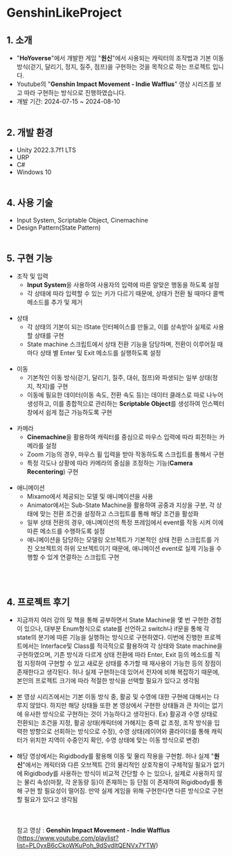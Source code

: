 # GenshinLikeProject
## 1. 소개
 * "__HoYoverse__"에서 개발한 게임 "__원신__"에서 사용되는 캐릭터의 조작법과 기본 이동 방식(걷기, 달리기, 정지, 질주, 점프)을 구현하는 것을 목적으로 하는 프로젝트 입니다.
 * Youtube의 "**Genshin Impact Movement - Indie Wafflus**" 영상 시리즈를 보고 따라 구현하는 방식으로 진행하였습니다.
 * 개발 기간: 2024-07-15 ~ 2024-08-10
<br/><br/>

## 2. 개발 환경
 * Unity 2022.3.7f1 LTS
 * URP
 * C#
 * Windows 10
<br/><br/>

## 4. 사용 기술
 * Input System, Scriptable Object, Cinemachine
 * Design Pattern(State Pattern)
<br/><br/>

## 5. 구현 기능
 * 조작 및 입력
    * **Input System**을 사용하여 사용자의 입력에 따른 알맞은 행동을 하도록 설정
    * 각 상태에 따라 입력할 수 있는 키가 다르기 때문에, 상태가 전환 될 때마다 콜백 메소드를 추가 및 제거
      <br/><br/>
 * 상태
    * 각 상태의 기본이 되는 IState 인터페이스를 만들고, 이를 상속받아 실제로 사용할 상태를 구현
    * State machine 스크립트에서 상태 전환 기능을 담당하며, 전환이 이루어질 때마다 상태 별 Enter 및 Exit 메소드를 실행하도록 설정
      <br/><br/>
 * 이동
    * 기본적인 이동 방식(걷기, 달리기, 질주, 대쉬, 점프)와 파생되는 일부 상태(정지, 착지)를 구현
    * 이동에 필요한 데이터(이동 속도, 전환 속도 등)는 데이터 클래스로 따로 나누어 생성하고, 이를 종합적으로 관리하는 **Scriptable Object**를 생성하여 인스펙터 창에서 쉽게 접근 가능하도록 구현
      <br/><br/>
 * 카메라
    * **Cinemachine**을 활용하여 캐릭터를 중심으로 마우스 입력에 따라 회전하는 카메라를 설정
    * Zoom 기능의 경우, 마우스 휠 입력을 받아 작동하도록 스크립트를 통해서 구현
    * 특정 각도나 상황에 따라 카메라의 중심을 조정하는 기능(**Camera Recentering**) 구현
      <br/><br/>
 * 애니메이션
    * Mixamo에서 제공되는 모델 및 애니메이션을 사용
    * Animator에서는 Sub-State Machine을 활용하여 공중과 지상을 구분, 각 상태에 맞는 전환 조건을 설정하고 스크립트를 통해 해당 조건을 활성화
    * 일부 상태 전환의 경우, 애니메이션의 특정 프레임에서 event를 작동 시켜 이에 따른 메소드를 수행하도록 설정
    * 애니메이션을 담당하는 모델링 오브젝트가 기본적인 상태 전환 스크립트를 가진 오브젝트의 하위 오브젝트이기 때문에, 애니메이션 event로 실제 기능을 수행할 수 있게 연결하는 스크립트 구현
 
<br/><br/>
## 4. 프로젝트 후기
 * 지금까지 여러 강의 및 책을 통해 공부하면서 State Machine을 몇 번 구현한 경험이 있으나, 대부분 Enum형식으로 state를 선언하고 switch나 if문을 통해 각 state의 분기에 따른 기능을 실행하는 방식으로 구현하였다.
   이번에 진행한 프로젝트에서는 Interface및 Class를 적극적으로 활용하여 각 상태와 State machine을 구현하였으며, 기존 방식과 다르게 상태 전환에 따라 Enter, Exit 등의 메소드를 직접 지정하여 구현할 수 있고 새로운 상태를 추가할 때 재사용이 가능한 등의 장점이 존재한다고 생각된다.
   허나 실제 구현하는데 있어서 전자에 비해 복잡하기 때문에, 본인의 프로젝트 크기에 따라 적절한 방식을 선택할 필요가 있다고 생각됨<br/><br/>
 * 본 영상 시리즈에서는 기본 이동 방식 중, 활공 및 수영에 대한 구현에 대해서는 다루지 않았다. 하지만 해당 상태들 또한 본 영상에서 구현한 상태들과 큰 차이는 없기에 유사한 방식으로 구현하는 것이 가능하다고 생각된다.
   Ex) 활공과 수영 상태로 전환되는 조건을 지정, 활공 상태(캐릭터에 가해지는 중력 값 조정, 조작 방식을 입력한 방향으로 선회하는 방식으로 수정), 수영 상태(레이어와 콜라이더를 통해 캐릭터가 위치한 지역이 수중인지 확인, 수영 상태에 맞는 이동 방식으로 변경)<br/><br/>
 * 해당 영상에서는 Rigidbody를 활용해 이동 및 물리 작용을 구현함. 허나 실제 "__원신__"에서는 캐릭터와 다른 오브젝트 간의 물리적인 상호작용이 구체적일 필요가 없기에 Rigidbody를 사용하는 방식이 비교적 간단할 수 는 있으나, 실제로 사용하지 않는 물리 속성(마찰, 각 운동량 등)이 존재하는 등 단점 
   이 존재하여 Rigidbody를 통해 구현 할 필요성이 떨어짐. 만약 실제 게임을 위해 구현한다면 다른 방식으로 구현 할 필요가 있다고 생각됨<br/><br/>
<br/><br/>
 참고 영상 : **Genshin Impact Movement - Indie Wafflus** (https://www.youtube.com/playlist?list=PL0yxB6cCkoWKuPoh_9dSvdItQENVx7YTW)
